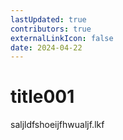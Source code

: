 ```yaml
---
lastUpdated: true
contributors: true
externalLinkIcon: false
date: 2024-04-22
---
```

# t﻿itle001



s﻿aljldfshoeijfhwualjf.lkf